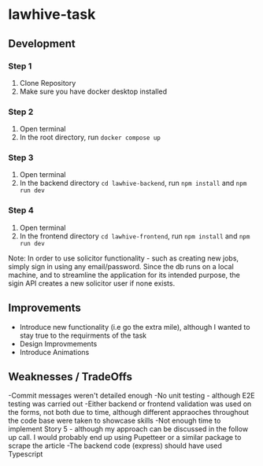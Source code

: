 # lawhive-task

## Development

### Step 1
1. Clone Repository
2. Make sure you have docker desktop installed

### Step 2
1. Open terminal
2. In the root directory, run `docker compose up`

### Step 3
1. Open terminal
2. In the backend directory `cd lawhive-backend`, run `npm install` and `npm run dev`

### Step 4
1. Open terminal
2. In the frontend directory `cd lawhive-frontend`, run `npm install` and `npm run dev`

Note: In order to use solicitor functionality - such as creating new jobs, simply sign in using any email/password. Since the db runs on a local machine, and to streamline the application for its intended purpose, the sigin API creates a new solicitor user if none exists. 

## Improvements
- Introduce new functionality (i.e go the extra mile), although I wanted to stay true to the requirments of the task
- Design Improvmements
- Introduce Animations

## Weaknesses / TradeOffs
-Commit messages weren't detailed enough
-No unit testing - although E2E testing was carried out
-Either backend or frontend validation was used on the forms, not both due to time, although different appraoches throughout the code base were taken to showcase skills
-Not enough time to implement Story 5 - although my approach can be discussed in the follow up call. I would probably end up using Pupetteer or a similar package to scrape the article
-The backend code (express) should have used Typescript

